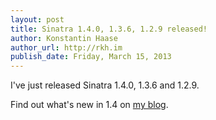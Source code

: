 ```yaml
---
layout: post
title: Sinatra 1.4.0, 1.3.6, 1.2.9 released!
author: Konstantin Haase
author_url: http://rkh.im
publish_date: Friday, March 15, 2013
---
```


I've just released Sinatra 1.4.0, 1.3.6 and 1.2.9.

Find out what's new in 1.4 on [my blog](http://rkh.im/sinatra-1.4).
